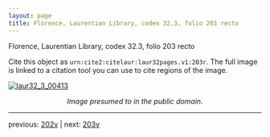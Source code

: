 ```yaml
---
layout: page
title: Florence, Laurentian Library, codex 32.3, folio 203 recto
---
```


Florence, Laurentian Library, codex 32.3, folio 203 recto

Cite this object as `urn:cite2:citelaur:laur32pages.v1:203r`.  The full image is linked to a citation tool you can use to cite regions of the image.

[![laur32_3_00413](http://www.homermultitext.org/iipsrv?IIIF=/project/homer/pyramidal/deepzoom/citelaur/laur32imgs/v1/laur32_3_00413.tif/full/800,/0/default.jpg)](http://www.homermultitext.org/ict2/?urn=urn:cite2:citelaur:laur32imgs.v1:laur32_3_00413) 

<p style="text-align: center; font-style: italic;">Image presumed to in the public domain.</p>

---

previous: [202v](../202v/) | next: [203v](../203v/)